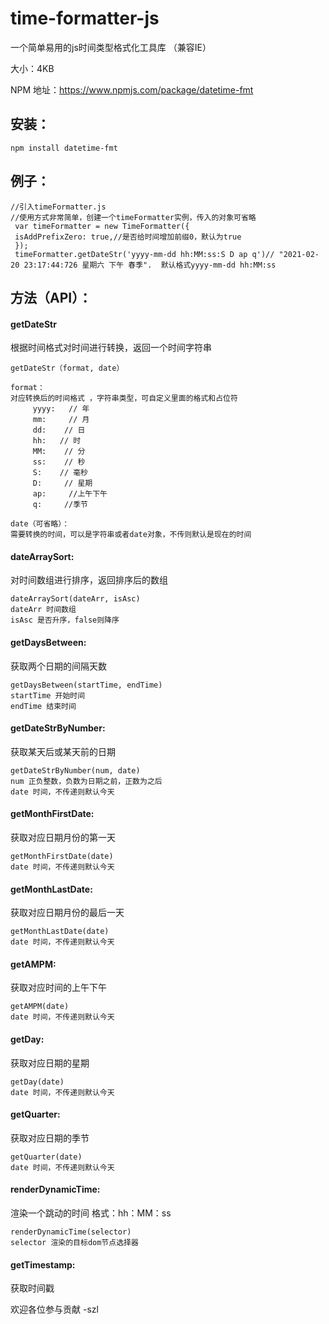 # time-formatter-js
一个简单易用的js时间类型格式化工具库 （兼容IE）

大小：4KB

NPM 地址：https://www.npmjs.com/package/datetime-fmt
## 安装：
```
npm install datetime-fmt
```
## 例子：
```
//引入timeFormatter.js
//使用方式非常简单，创建一个timeFormatter实例，传入的对象可省略
 var timeFormatter = new TimeFormatter({
 isAddPrefixZero: true,//是否给时间增加前缀0，默认为true
 });
 timeFormatter.getDateStr('yyyy-mm-dd hh:MM:ss:S D ap q')// "2021-02-20 23:17:44:726 星期六 下午 春季".  默认格式yyyy-mm-dd hh:MM:ss
```


## 方法（API）：
#### getDateStr 
根据时间格式对时间进行转换，返回一个时间字符串
 ```
getDateStr（format, date）

 format：
 对应转换后的时间格式 ，字符串类型，可自定义里面的格式和占位符
      yyyy:   // 年
      mm:     // 月
      dd:    // 日
      hh:   // 时
      MM:    // 分
      ss:    // 秒
      S:    // 毫秒
      D:     // 星期
      ap:     //上午下午
      q:     //季节
  
 date（可省略）：
 需要转换的时间，可以是字符串或者date对象，不传则默认是现在的时间
 ```

#### dateArraySort:
对时间数组进行排序，返回排序后的数组
```
dateArraySort(dateArr, isAsc)
dateArr 时间数组
isAsc 是否升序，false则降序
```
#### getDaysBetween:
 获取两个日期的间隔天数
 ```
 getDaysBetween(startTime, endTime)
 startTime 开始时间
 endTime 结束时间
 ```
#### getDateStrByNumber:
获取某天后或某天前的日期
```
getDateStrByNumber(num, date)
num 正负整数，负数为日期之前，正数为之后
date 时间，不传递则默认今天
```
#### getMonthFirstDate:
获取对应日期月份的第一天
```
getMonthFirstDate(date)
date 时间，不传递则默认今天
```
#### getMonthLastDate:
获取对应日期月份的最后一天
```
getMonthLastDate(date)
date 时间，不传递则默认今天
```
#### getAMPM:
获取对应时间的上午下午
```
getAMPM(date)
date 时间，不传递则默认今天
```
#### getDay: 
获取对应日期的星期
```
getDay(date)
date 时间，不传递则默认今天
```
#### getQuarter:
获取对应日期的季节
```
getQuarter(date)
date 时间，不传递则默认今天
```
#### renderDynamicTime:
渲染一个跳动的时间 格式：hh：MM：ss
```
renderDynamicTime(selector)
selector 渲染的目标dom节点选择器
```
#### getTimestamp: 
获取时间戳





欢迎各位参与贡献 -szl
